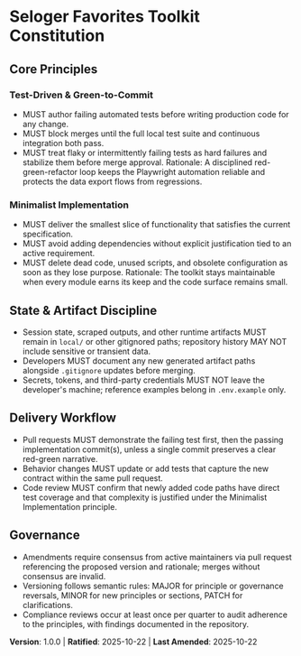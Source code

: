 <!--
Sync Impact Report
Version change: 0.0.0 → 1.0.0
Modified principles:
- N/A → Test-Driven & Green-to-Commit
- N/A → Minimalist Implementation
Added sections:
- State & Artifact Discipline
- Delivery Workflow
Removed sections:
- Principle III placeholder
- Principle IV placeholder
- Principle V placeholder
Templates requiring updates:
- ✅ .specify/templates/plan-template.md
- ✅ .specify/templates/tasks-template.md
Follow-up TODOs: None
-->
# Seloger Favorites Toolkit Constitution

## Core Principles

### Test-Driven & Green-to-Commit

- MUST author failing automated tests before writing production code for any change.
- MUST block merges until the full local test suite and continuous integration both pass.
- MUST treat flaky or intermittently failing tests as hard failures and stabilize them before merge approval.
Rationale: A disciplined red-green-refactor loop keeps the Playwright automation reliable and protects the
  data export flows from regressions.

### Minimalist Implementation

- MUST deliver the smallest slice of functionality that satisfies the current specification.
- MUST avoid adding dependencies without explicit justification tied to an active requirement.
- MUST delete dead code, unused scripts, and obsolete configuration as soon as they lose purpose.
Rationale: The toolkit stays maintainable when every module earns its keep and the code surface remains
  small.

## State & Artifact Discipline

- Session state, scraped outputs, and other runtime artifacts MUST remain in `local/` or other gitignored
  paths; repository history MAY NOT include sensitive or transient data.
- Developers MUST document any new generated artifact paths alongside `.gitignore` updates before merging.
- Secrets, tokens, and third-party credentials MUST NOT leave the developer's machine; reference examples
  belong in `.env.example` only.

## Delivery Workflow

- Pull requests MUST demonstrate the failing test first, then the passing implementation commit(s), unless
  a single commit preserves a clear red-green narrative.
- Behavior changes MUST update or add tests that capture the new contract within the same pull request.
- Code review MUST confirm that newly added code paths have direct test coverage and that complexity is
  justified under the Minimalist Implementation principle.

## Governance

- Amendments require consensus from active maintainers via pull request referencing the proposed version
  and rationale; merges without consensus are invalid.
- Versioning follows semantic rules: MAJOR for principle or governance reversals, MINOR for new principles
  or sections, PATCH for clarifications.
- Compliance reviews occur at least once per quarter to audit adherence to the principles, with findings
  documented in the repository.

**Version**: 1.0.0 | **Ratified**: 2025-10-22 | **Last Amended**: 2025-10-22
